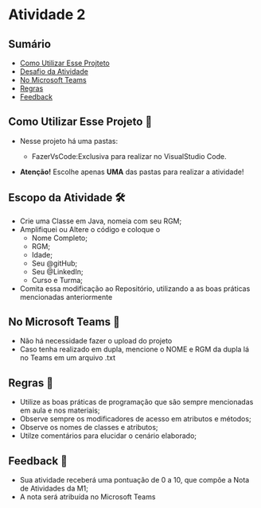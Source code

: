 # Atividade 2

## Sumário 
- [Como Utilizar Esse Projteto](#como-utilizar-esse-projeto-)
- [Desafio da Atividade](#desafio-da-atividade-)
- [No Microsoft Teams](#no-microsoft-teams--)
- [Regras](#regras-)
- [Feedback](#feedback-)

## Como Utilizar Esse Projeto 📁

- Nesse projeto há uma pastas:
    - FazerVsCode:Exclusiva para realizar no VisualStudio Code. 

- <b>Atenção!</b> Escolhe apenas <b>UMA</b> das pastas para realizar a atividade! 

## Escopo da Atividade 🛠️

- Crie uma Classe em Java, nomeia com seu RGM;
- Amplifiquei ou Altere o código  e coloque o 
    - Nome Completo;
    - RGM;
    - Idade;
    - Seu @gitHub;
    - Seu @LinkedIn;
    - Curso e Turma;
- Comita essa modificação ao Repositório, utilizando a as boas práticas mencionadas anteriormente


## No Microsoft Teams  👥

- Não há necessidade fazer o upload do projeto 
- Caso tenha realizado em dupla, mencione o NOME e RGM da dupla lá no Teams em um arquivo .txt

## Regras 📄

- Utilize as boas práticas de programação que são sempre mencionadas em aula e nos materiais; 
- Observe sempre os modificadores de acesso em atributos e métodos;
- Observe os nomes de classes e atributos;
- Utilze comentários para elucidar o cenário elaborado;

## Feedback 📨
-  Sua atividade receberá uma pontuação de 0 a 10, que compõe a Nota de Atividades da M1;
-  A nota será atribuída no Microsoft Teams





